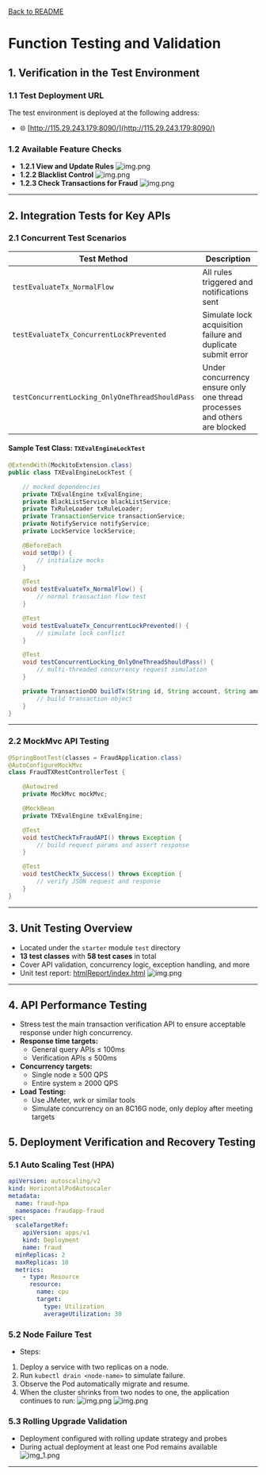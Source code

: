 [Back to README](../README.md)

# Function Testing and Validation

## 1. Verification in the Test Environment

### 1.1 Test Deployment URL

The test environment is deployed at the following address:

- 🌐 [http://115.29.243.179:8090/](http://115.29.243.179:8090/)

### 1.2 Available Feature Checks

- **1.2.1 View and Update Rules**
![img.png](img/test-rule-online.png)
- **1.2.2 Blacklist Control**
![img.png](img/blacklist-test-online.png)
- **1.2.3 Check Transactions for Fraud**
![img.png](img/tx-transaction-online-test.png)

---

## 2. Integration Tests for Key APIs

### 2.1 Concurrent Test Scenarios

| Test Method                                   | Description                                              |
|-----------------------------------------------|----------------------------------------------------------|
| `testEvaluateTx_NormalFlow`                   | All rules triggered and notifications sent               |
| `testEvaluateTx_ConcurrentLockPrevented`      | Simulate lock acquisition failure and duplicate submit error |
| `testConcurrentLocking_OnlyOneThreadShouldPass` | Under concurrency ensure only one thread processes and others are blocked |

#### Sample Test Class: `TXEvalEngineLockTest`
```java
@ExtendWith(MockitoExtension.class)
public class TXEvalEngineLockTest {

    // mocked dependencies
    private TXEvalEngine txEvalEngine;
    private BlackListService blackListService;
    private TxRuleLoader txRuleLoader;
    private TransactionService transactionService;
    private NotifyService notifyService;
    private LockService lockService;

    @BeforeEach
    void setUp() {
        // initialize mocks
    }

    @Test
    void testEvaluateTx_NormalFlow() {
        // normal transaction flow test
    }

    @Test
    void testEvaluateTx_ConcurrentLockPrevented() {
        // simulate lock conflict
    }

    @Test
    void testConcurrentLocking_OnlyOneThreadShouldPass() {
        // multi-threaded concurrency request simulation
    }

    private TransactionDO buildTx(String id, String account, String amount) {
        // build transaction object
    }
}
```

---

### 2.2 MockMvc API Testing
```java
@SpringBootTest(classes = FraudApplication.class)
@AutoConfigureMockMvc
class FraudTXRestControllerTest {

    @Autowired
    private MockMvc mockMvc;

    @MockBean
    private TXEvalEngine txEvalEngine;

    @Test
    void testCheckTxFraudAPI() throws Exception {
        // build request params and assert response
    }

    @Test
    void testCheckTx_Success() throws Exception {
        // verify JSON request and response
    }
}
```

---

## 3. Unit Testing Overview

- Located under the `starter` module `test` directory
- **13 test classes** with **58 test cases** in total
- Cover API validation, concurrency logic, exception handling, and more
- Unit test report: [htmlReport/index.html](../htmlReport/index.html)
![img.png](img/unit-test-report.png)

---

## 4. API Performance Testing

- Stress test the main transaction verification API to ensure acceptable response under high concurrency.
- **Response time targets:**
  - General query APIs ≤ 100ms
  - Verification APIs ≤ 500ms
- **Concurrency targets:**
  - Single node ≥ 500 QPS
  - Entire system ≥ 2000 QPS
- **Load Testing:**
  - Use JMeter, wrk or similar tools
  - Simulate concurrency on an 8C16G node, only deploy after meeting targets

## 5. Deployment Verification and Recovery Testing

### 5.1 Auto Scaling Test (HPA)
```yaml
apiVersion: autoscaling/v2
kind: HorizontalPodAutoscaler
metadata:
  name: fraud-hpa
  namespace: fraudapp-fraud
spec:
  scaleTargetRef:
    apiVersion: apps/v1
    kind: Deployment
    name: fraud
  minReplicas: 2
  maxReplicas: 10
  metrics:
    - type: Resource
      resource:
        name: cpu
        target:
          type: Utilization
          averageUtilization: 30
```

### 5.2 Node Failure Test

- Steps:
1. Deploy a service with two replicas on a node.
2. Run `kubectl drain <node-name>` to simulate failure.
3. Observe the Pod automatically migrate and resume.
4. When the cluster shrinks from two nodes to one, the application continues to run:
![img.png](img/auto-recovery-1.png)
![img.png](img/auto-recovery-2.png)

### 5.3 Rolling Upgrade Validation

- Deployment configured with rolling update strategy and probes
- During actual deployment at least one Pod remains available
![img_1.png](img/roll-update.png)
---
